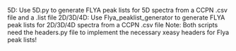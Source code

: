 5D: Use 5D.py to generate FLYA peak lists for 5D spectra from a CCPN .csv file and a .list file
2D/3D/4D: Use Flya_peaklist_generator to generate FLYA peak lists for 2D/3D/4D spectra from a CCPN .csv file
Note: Both scripts need the headers.py file to implement the necessary xeasy headers for Flya peak lists!
